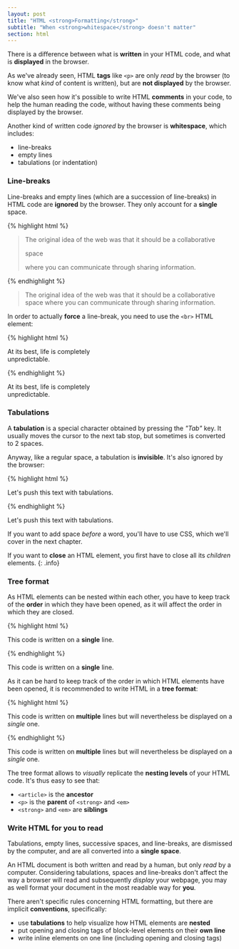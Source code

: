 ```yaml
---
layout: post
title: "HTML <strong>Formatting</strong>"
subtitle: "When <strong>whitespace</strong> doesn't matter"
section: html
---
```


There is a difference between what is **written** in your HTML code, and what is **displayed** in the browser.

As we've already seen, HTML **tags** like `<p>` are only _read_ by the browser (to know what _kind_ of content is written), but are **not displayed** by the browser.

We've also seen how it's possible to write HTML **comments** in your code, to help the human reading the code, without having these comments being displayed by the browser.

Another kind of written code _ignored_ by the browser is **whitespace**, which includes:

* line-breaks
* empty lines
* tabulations (or indentation)

### Line-breaks

Line-breaks and empty lines (which are a succession of line-breaks) in HTML code are **ignored** by the browser. They only account for a **single** space.

{% highlight html %}
<blockquote>
The original idea of the web was that it should be a collaborative


space


where you can communicate through sharing information.
</blockquote>
{% endhighlight %}

<div class="result">
  <blockquote>
  The original idea of the web was that it should be a collaborative space where you can communicate through sharing information.
  </blockquote>
</div>

In order to actually **force** a line-break, you need to use the `<br>` HTML element:

{% highlight html %}
<p>At its best, life is completely<br>unpredictable.</p>
{% endhighlight %}

<div class="result">
  <p>At its best, life is completely<br>unpredictable.</p>
</div>

### Tabulations

A **tabulation** is a special character obtained by pressing the _"Tab"_ key. It usually moves the cursor to the next tab stop, but sometimes is converted to 2 spaces.

Anyway, like a regular space, a tabulation is **invisible**. It's also ignored by the browser:

{% highlight html %}
<p>
  Let's push      this text
  with tabulations.
</p>
{% endhighlight %}

<div class="result">
  <p>
    Let's push      this text
    with tabulations.
  </p>
</div>

If you want to add space _before_ a word, you'll have to use CSS, which we'll cover in the next chapter.

If you want to **close** an HTML element, you first have to close all its _children_ elements.
{: .info}

### Tree format

As HTML elements can be nested within each other, you have to keep track of the **order** in which they have been opened, as it will affect the order in which they are closed.

{% highlight html %}
<article><p>This code is written on a <strong>single</strong> line.</p></article>
{% endhighlight %}

<div class="result">
  <article><p>This code is written on a <strong>single</strong> line.</p></article>
</div>

As it can be hard to keep track of the order in which HTML elements have been opened, it is recommended to write HTML in a **tree format**:

{% highlight html %}
<article>
  <p>
    This code is written on
    <strong>multiple</strong>
    lines but will nevertheless
    be displayed on a
    <em>single</em>
    one.
  </p>
</article>
{% endhighlight %}

<div class="result">
  <article>
    <p>
      This code is written on
      <strong>multiple</strong>
      lines but will nevertheless
      be displayed on a
      <em>single</em>
      one.
    </p>
  </article>
</div>

The tree format allows to _visually_ replicate the **nesting levels** of your HTML code. It's thus easy to see that:

* `<article>` is the **ancestor**
* `<p>` is the **parent** of `<strong>` and `<em>`
* `<strong>` and `<em>` are **siblings**

### Write HTML for you to read

Tabulations, empty lines, successive spaces, and line-breaks, are dismissed by the computer, and are all converted into a **single space**.

An HTML document is both written and read by a human, but only _read_ by a computer. Considering tabulations, spaces and line-breaks don't affect the way a browser will read and subsequently _display_ your webpage, you may as well format your document in the most readable way for **you**.

There aren't specific rules concerning HTML formatting, but there are implicit **conventions**, specifically:

* use **tabulations** to help visualize how HTML elements are **nested**
* put opening and closing tags of block-level elements on their **own line**
* write inline elements on one line (including opening and closing tags)
